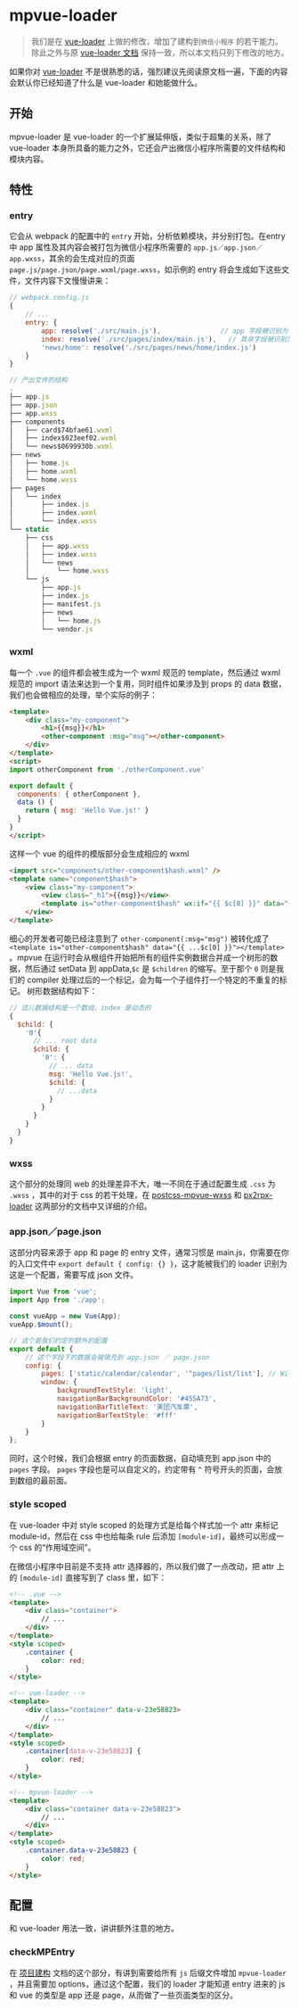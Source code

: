 <script crossorigin="anonymous" src="//www.dpfile.com/app/owl/static/owl_1.5.28.js"></script>
<script>
Owl.start({
    project: 'mpvue-doc',
    pageUrl: 'build/mpvue-loader'
})
</script>


# mpvue-loader

>我们是在 [vue-loader](https://github.com/vuejs/vue-loader) 上做的修改，增加了建构到`微信小程序` 的若干能力。除此之外与原 [vue-loader 文档](https://vue-loader.vuejs.org/) 保持一致，所以本文档只列下修改的地方。

如果你对 [vue-loader](https://vue-loader.vuejs.org/)  不是很熟悉的话，强烈建议先阅读原文档一遍，下面的内容会默认你已经知道了什么是 vue-loader 和她能做什么。

## 开始
mpvue-loader 是 vue-loader 的一个扩展延伸版，类似于超集的关系，除了 vue-loader 本身所具备的能力之外，它还会产出微信小程序所需要的文件结构和模块内容。

<!-- 其本身依赖 `mpvue-template-compiler` 的各种编译能力。 -->

## 特性
### entry
它会从 webpack 的配置中的 `entry` 开始，分析依赖模块，并分别打包。在entry 中 app 属性及其内容会被打包为微信小程序所需要的 `app.js／app.json／app.wxss`，其余的会生成对应的页面`page.js/page.json/page.wxml/page.wxss`，如示例的 entry 将会生成如下这些文件，文件内容下文慢慢讲来：
``` javascript
// webpack.config.js
{
    // ...
    entry: {
        app: resolve('./src/main.js'),               // app 字段被识别为 app 类型
        index: resolve('./src/pages/index/main.js'),   // 其余字段被识别为 page 类型
        'news/home': resolve('./src/pages/news/home/index.js')
    }
}

// 产出文件的结构
.
├── app.js
├── app.json
├── app.wxss
├── components
│   ├── card$74bfae61.wxml
│   ├── index$023eef02.wxml
│   └── news$0699930b.wxml
├── news
│   ├── home.js
│   ├── home.wxml
│   └── home.wxss
├── pages
│   └── index
│       ├── index.js
│       ├── index.wxml
│       └── index.wxss
└── static
    ├── css
    │   ├── app.wxss
    │   ├── index.wxss
    │   └── news
    │       └── home.wxss
    └── js
        ├── app.js
        ├── index.js
        ├── manifest.js
        ├── news
        │   └── home.js
        └── vendor.js
```

### wxml
每一个 `.vue` 的组件都会被生成为一个 wxml 规范的 template，然后通过 wxml 规范的 import 语法来达到一个复用，同时组件如果涉及到 props 的 data 数据，我们也会做相应的处理，举个实际的例子：
``` html
<template>
    <div class="my-component">
        <h1>{{msg}}</h1>
        <other-component :msg="msg"></other-component>
    </div>
</template>
<script>
import otherComponent from './otherComponent.vue'

export default {
  components: { otherComponent },
  data () {
    return { msg: 'Hello Vue.js!' }
  }
}
</script>
```

这样一个 vue 的组件的模版部分会生成相应的 wxml
``` html
<import src="components/other-component$hash.wxml" />
<template name="component$hash">
    <view class="my-component">
        <view class="_h1">{{msg}}</view>
        <template is="other-component$hash" wx:if="{{ $c[0] }}" data="{{ ...$c[0] }}"></template>
    </view>
</template>
```

细心的开发者可能已经注意到了 `other-component(:msg="msg")` 被转化成了 `<template is="other-component$hash" data="{{ ...$c[0] }}"></template>` 。mpvue 在运行时会从根组件开始把所有的组件实例数据合并成一个树形的数据，然后通过 setData 到 appData,`$c` 是 `$children` 的缩写。至于那个 `0` 则是我们的 compiler 处理过后的一个标记，会为每一个子组件打一个特定的不重复的标记。
树形数据结构如下：

``` javascript
// 这儿数据结构是一个数组，index 是动态的
{
  $child: {
    '0'{
      // ... root data
      $child: {
        '0': {
          // ... data
          msg: 'Hello Vue.js!',
          $child: {
            // ...data
          }
        }
      }
    }
  }
}
```

### wxss
这个部分的处理同 web 的处理差异不大，唯一不同在于通过配置生成 `.css` 为 `.wxss` ，其中的对于 css 的若干处理，在 [postcss-mpvue-wxss](/build/postcss-mpvue-wxss/) 和 [px2rpx-loader](/build/px2rpx-loader/) 这两部分的文档中又详细的介绍。

### app.json／page.json
这部分内容来源于 app 和 page 的 entry 文件，通常习惯是 main.js，你需要在你的入口文件中 `export default { config: {} }`，这才能被我们的 loader 识别为这是一个配置，需要写成 json 文件。
``` javascript
import Vue from 'vue';
import App from './app';

const vueApp = new Vue(App);
vueApp.$mount();

// 这个是我们约定的额外的配置
export default {
    // 这个字段下的数据会被填充到 app.json ／ page.json
    config: {
        pages: ['static/calendar/calendar', '^pages/list/list'], // Will be filled in webpack
        window: {
            backgroundTextStyle: 'light',
            navigationBarBackgroundColor: '#455A73',
            navigationBarTitleText: '美团汽车票',
            navigationBarTextStyle: '#fff'
        }
    }
};
```

同时，这个时候，我们会根据 entry 的页面数据，自动填充到 app.json 中的 `pages` 字段。
`pages` 字段也是可以自定义的，约定带有 `^` 符号开头的页面，会放到数组的最前面。

### style scoped
在 vue-loader 中对 style scoped 的处理方式是给每个样式加一个 attr 来标记 module-id，然后在 css 中也给每条 rule 后添加 `[module-id]`，最终可以形成一个 css 的“作用域空间”。

在微信小程序中目前是不支持 attr 选择器的，所以我们做了一点改动，把 attr 上的 `[module-id]` 直接写到了 class 里，如下：
``` html
<!-- .vue -->
<template>
    <div class="container">
        // ...
    </div>
</template>
<style scoped>
    .container {
        color: red;
    }
</style>

<!-- vue-loader -->
<template>
    <div class="container" data-v-23e58823>
        // ...
    </div>
</template>
<style scoped>
    .container[data-v-23e58823] {
        color: red;
    }
</style>

<!-- mpvue-loader -->
<template>
    <div class="container data-v-23e58823">
        // ...
    </div>
</template>
<style scoped>
    .container.data-v-23e58823 {
        color: red;
    }
</style>
```

## 配置
和 vue-loader 用法一致，讲讲额外注意的地方。

### checkMPEntry
在 [项目建构](/build/#module) 文档的这个部分，有讲到需要给所有 `js` 后缀文件增加 `mpvue-loader` ，并且需要加 options，通过这个配置，我们的 loader 才能知道 entry 进来的 js 和 vue 的类型是 app 还是 page，从而做了一些页面类型的区分。

